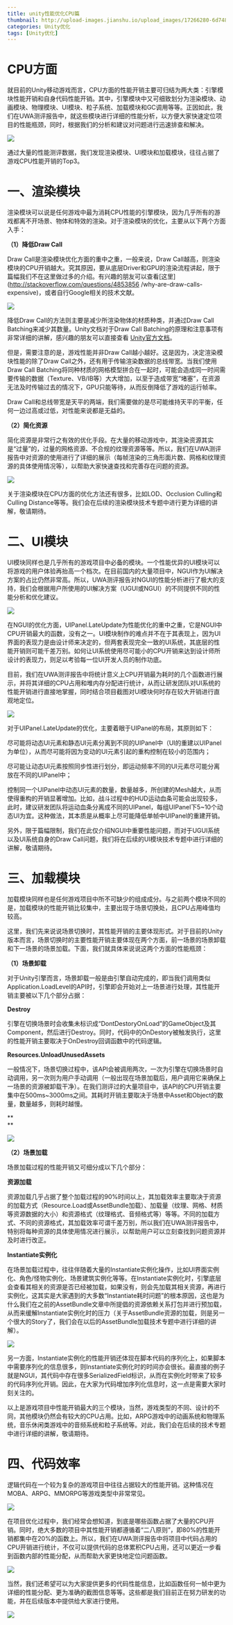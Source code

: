 ```yaml
---
title: unity性能优化CPU篇
thumbnail: http://upload-images.jianshu.io/upload_images/17266280-6d7487733bcced53.png?imageMogr2/auto-orient/strip%7CimageView2/2/w/1240
categories: Unity优化
tags: [Unity优化]
---
```


#  **CPU方面**  

就目前的Unity移动游戏而言，CPU方面的性能开销主要可归结为两大类：引擎模块性能开销和自身代码性能开销。其中，引擎模块中又可细致划分为渲染模块、动画模块、物理模块、UI模块、粒子系统、加载模块和GC调用等等。正因如此，我们在UWA测评报告中，就这些模块进行详细的性能分析，以方便大家快速定位项目的性能瓶颈，同时，根据我们的分析和建议对问题进行迅速排查和解决。

  

![](http://upload-images.jianshu.io/upload_images/17266280-6d7487733bcced53.png?imageMogr2/auto-orient/strip%7CimageView2/2/w/1240)  

通过大量的性能测评数据，我们发现渲染模块、UI模块和加载模块，往往占据了游戏CPU性能开销的Top3。

# 一、渲染模块

渲染模块可以说是任何游戏中最为消耗CPU性能的引擎模块，因为几乎所有的游戏都离不开场景、物体和特效的渲染。对于渲染模块的优化，主要从以下两个方面入手：

 **（1）降低Draw Call**

Draw Call是渲染模块优化方面的重中之重，一般来说，Draw
Call越高，则渲染模块的CPU开销越大。究其原因，要从底层Driver和GPU的渲染流程讲起，限于篇幅我们不在这里做过多的介绍。有兴趣的朋友可以查看[这里](http://stackoverflow.com/questions/4853856
/why-are-draw-calls-expensive)，或者自行Google相关的技术文献。

  

![](http://upload-images.jianshu.io/upload_images/17266280-67e508ef5b18ee12.png?imageMogr2/auto-orient/strip%7CimageView2/2/w/1240)  

降低Draw Call的方法则主要是减少所渲染物体的材质种类，并通过Draw Call Batching来减少其数量。Unity文档对于Draw Call
Batching的原理和注意事项有非常详细的讲解，感兴趣的朋友可以直接查看
[Unity官方文档](http://docs.unity3d.com/Manual/DrawCallBatching.html)。

但是，需要注意的是，游戏性能并非Draw Call越小越好。这是因为，决定渲染模块性能的除了Draw
Call之外，还有用于传输渲染数据的总线带宽。当我们使用Draw Call
Batching将同种材质的网格模型拼合在一起时，可能会造成同一时间需要传输的数据（Texture、VB/IB等）大大增加，以至于造成带宽“堵塞”，在资源无法及时传输过去的情况下，GPU只能等待，从而反倒降低了游戏的运行帧率。

Draw Call和总线带宽是天平的两端，我们需要做的是尽可能维持天平的平衡，任何一边过高或过低，对性能来说都是无益的。

 **（2）简化资源**

简化资源是非常行之有效的优化手段。在大量的移动游戏中，其渲染资源其实是“过量”的，过量的网格资源、不合规的纹理资源等等。所以，我们在UWA测评报告中对资源的使用进行了详细的展示（每帧渲染的三角形面片数、网格和纹理资源的具体使用情况等），以帮助大家快速查找和完善存在问题的资源。

  

![](http://upload-images.jianshu.io/upload_images/17266280-64871c8f81e7bbca.png?imageMogr2/auto-orient/strip%7CimageView2/2/w/1240)  

关于渲染模块在CPU方面的优化方法还有很多，比如LOD、Occlusion Culling和Culling
Distance等等。我们会在后续的渲染模块技术专题中进行更为详细的讲解，敬请期待。

# 二、UI模块

UI模块同样也是几乎所有的游戏项目中必备的模块。一个性能优异的UI模块可以将游戏的用户体验再抬高一个档次。在目前国内的大量项目中，NGUI作为UI解决方案的占比仍然非常高。所以，UWA测评报告对NGUI的性能分析进行了极大的支持，我们会根据用户所使用的UI解决方案（UGUI或NGUI）的不同提供不同的性能分析和优化建议。

  

![](http://upload-images.jianshu.io/upload_images/17266280-bd934c805628bc0d.png?imageMogr2/auto-orient/strip%7CimageView2/2/w/1240)  

在NGUI的优化方面，UIPanel.LateUpdate为性能优化的重中之重，它是NGUI中CPU开销最大的函数，没有之一。UI模块制作的难点并不在于其表现上，因为UI界面的表现力是由设计师来决定的，但两套表现完全一致的UI系统，其底层的性能开销则可能千差万别。如何让UI系统使用尽可能小的CPU开销来达到设计师所设计的表现力，则足以考验每一位UI开发人员的制作功底。

目前，我们在UWA测评报告中将统计意义上CPU开销最为耗时的几个函数进行展示，并将其详细的CPU占用和堆内存分配进行统计，从而让研发团队对UI系统的性能开销进行直接地掌握，同时结合项目截图对UI模块何时存在较大开销进行直观地定位。

  

![](http://upload-images.jianshu.io/upload_images/17266280-df92d202638777bf.png?imageMogr2/auto-orient/strip%7CimageView2/2/w/1240)  

对于UIPanel.LateUpdate的优化，主要着眼于UIPanel的布局，其原则如下：

尽可能将动态UI元素和静态UI元素分离到不同的UIPanel中（UI的重建以UIPanel为单位），从而尽可能将因为变动的UI元素引起的重构控制在较小的范围内；

尽可能让动态UI元素按照同步性进行划分，即运动频率不同的UI元素尽可能分离放在不同的UIPanel中；

控制同一个UIPanel中动态UI元素的数量，数量越多，所创建的Mesh越大，从而使得重构的开销显著增加。比如，战斗过程中的HUD运动血条可能会出现较多，此时，建议研发团队将运动血条分离成不同的UIPanel，每组UIPanel下5~10个动态UI为宜。这种做法，其本质是从概率上尽可能降低单帧中UIPanel的重建开销。

另外，限于篇幅限制，我们在此仅介绍NGUI中重要性能问题，而对于UGUI系统以及UI系统自身的Draw
Call问题，我们将在后续的UI模块技术专题中进行详细的讲解，敬请期待。

# 三、加载模块

加载模块同样也是任何游戏项目中所不可缺少的组成成分。与之前两个模块不同的是，加载模块的性能开销比较集中，主要出现于场景切换处，且CPU占用峰值均较高。

这里，我们先来说说场景切换时，其性能开销的主要体现形式。对于目前的Unity版本而言，场景切换时的主要性能开销主要体现在两个方面，前一场景的场景卸载和下一场景的场景加载。下面，我们就具体来说说这两个方面的性能瓶颈：

 **（1）场景卸载**

对于Unity引擎而言，场景卸载一般是由引擎自动完成的，即当我们调用类似Application.LoadLevel的API时，引擎即会开始对上一场景进行处理，其性能开销主要被以下几个部分占据：

 **Destroy**

引擎在切换场景时会收集未标识成“DontDestoryOnLoad”的GameObject及其Component，然后进行Destroy。同时，代码中的OnDestory被触发执行，这里的性能开销主要取决于OnDestroy回调函数中的代码逻辑。

 **Resources.UnloadUnusedAssets**

一般情况下，场景切换过程中，该API会被调用两次，一次为引擎在切换场景时自动调用，另一次则为用户手动调用（一般出现在场景加载后，用户调用它来确保上一场景的资源被卸载干净）。在我们测评过的大量项目中，该API的CPU开销主要集中在500ms~3000ms之间。其耗时开销主要取决于场景中Asset和Object的数量，数量越多，则耗时越慢。

 **  
**

![](http://upload-images.jianshu.io/upload_images/17266280-d8e869510c8181d5.png?imageMogr2/auto-orient/strip%7CimageView2/2/w/1240)  

**（2）场景加载**

场景加载过程的性能开销又可细分成以下几个部分：

 **资源加载**

资源加载几乎占据了整个加载过程的90%时间以上，其加载效率主要取决于资源的加载方式（Resource.Load或AssetBundle加载）、加载量（纹理、网格、材质等资源数据的大小）和资源格式（纹理格式、音频格式等）等等。不同的加载方式、不同的资源格式，其加载效率可谓千差万别，所以我们在UWA测评报告中，特别将每种资源的具体使用情况进行展示，以帮助用户可以立刻查找到问题资源并及时进行改正。

 **Instantiate实例化**

在场景加载过程中，往往伴随着大量的Instantiate实例化操作，比如UI界面实例化、角色/怪物实例化、场景建筑实例化等等。在Instantiate实例化时，引擎底层会查看其相关的资源是否已经被加载，如果没有，则会先加载其相关资源，再进行实例化，这其实是大家遇到的大多数“Instantiate耗时问题”的根本原因，这也是为什么我们在之前的AssetBundle文章中所提倡的资源依赖关系打包并进行预加载，从而来缓解Instantiate实例化时的压力（关于AssetBundle资源的加载，则是另一个很大的Story了，我们会在以后的AssetBundle加载技术专题中进行详细的讲解）。

  

![](http://upload-images.jianshu.io/upload_images/17266280-e80baf4f0bea1efe.png?imageMogr2/auto-orient/strip%7CimageView2/2/w/1240)  

另一方面，Instantiate实例化的性能开销还体现在脚本代码的序列化上，如果脚本中需要序列化的信息很多，则Instantiate实例化时的时间亦会很长。最直接的例子就是NGUI，其代码中存在很多SerializedField标识，从而在实例化时带来了较多的代码序列化开销。因此，在大家为代码增加序列化信息时，这一点是需要大家时刻关注的。

以上是游戏项目中性能开销最大的三个模块，当然，游戏类型的不同、设计的不同，其他模块仍然会有较大的CPU占用。比如，ARPG游戏中的动画系统和物理系统，音乐休闲类游戏中的音频系统和粒子系统等。对此，我们会在后续的技术专题中进行详细的讲解，敬请期待。

# 四、代码效率

逻辑代码在一个较为复杂的游戏项目中往往占据较大的性能开销。这种情况在MOBA、ARPG、MMORPG等游戏类型中非常常见。

  

![](http://upload-images.jianshu.io/upload_images/17266280-ccb5ad79f16c368c.png?imageMogr2/auto-orient/strip%7CimageView2/2/w/1240)  

在项目优化过程中，我们经常会想知道，到底是哪些函数占据了大量的CPU开销。同时，绝大多数的项目中其性能开销都遵循着“二八原则”，即80%的性能开销都集中在20%的函数上。所以，我们在UWA测评报告中将项目中代码占用的CPU开销进行统计，不仅可以提供代码的总体累积CPU占用，还可以更近一步看到函数内部的性能分配，从而帮助大家更快地定位问题函数。

  

![](http://upload-images.jianshu.io/upload_images/17266280-22842824b0a26021.png?imageMogr2/auto-orient/strip%7CimageView2/2/w/1240)  

当然，我们还希望可以为大家提供更多的代码性能信息，比如函数任何一帧中更为详细的性能分配、更为准确的截图信息等等。这些都是我们目前正在努力研发的功能，并在后续版本中提供给大家进行使用。

  

![](http://upload-images.jianshu.io/upload_images/17266280-b09d151fc1102b6e.png?imageMogr2/auto-orient/strip%7CimageView2/2/w/1240)  

